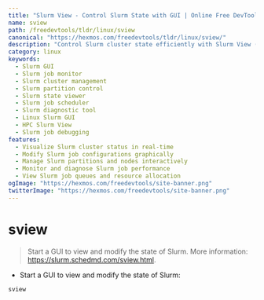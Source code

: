 ```yaml
---
title: "Slurm View - Control Slurm State with GUI | Online Free DevTools by Hexmos"
name: sview
path: /freedevtools/tldr/linux/sview
canonical: "https://hexmos.com/freedevtools/tldr/linux/sview/"
description: "Control Slurm cluster state efficiently with Slurm View (sview). Monitor jobs, manage partitions, and diagnose issues via a graphical interface. Free online tool, no registration required."
category: linux
keywords:
  - Slurm GUI
  - Slurm job monitor
  - Slurm cluster management
  - Slurm partition control
  - Slurm state viewer
  - Slurm job scheduler
  - Slurm diagnostic tool
  - Linux Slurm GUI
  - HPC Slurm View
  - Slurm job debugging
features:
  - Visualize Slurm cluster status in real-time
  - Modify Slurm job configurations graphically
  - Manage Slurm partitions and nodes interactively
  - Monitor and diagnose Slurm job performance
  - View Slurm job queues and resource allocation
ogImage: "https://hexmos.com/freedevtools/site-banner.png"
twitterImage: "https://hexmos.com/freedevtools/site-banner.png"
---
```


# sview

> Start a GUI to view and modify the state of Slurm.
> More information: <https://slurm.schedmd.com/sview.html>.

- Start a GUI to view and modify the state of Slurm:

`sview`
